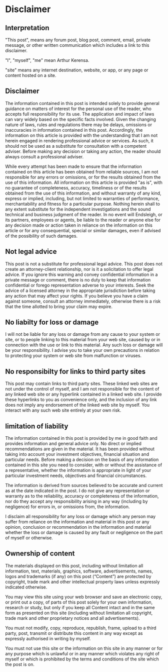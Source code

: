 # Disclaimer

## Interpretation

"This post", means any forum post, blog post, comment, email, private message, or other written communication which includes a link to this disclaimer.

"I", "myself", "me" mean Arthur Kerensa.

"site" means any internet destination, website, or app, or any page or content hosted on a site.

## Disclaimer

The information contained in this post is intended solely to provide general guidance on matters of interest for the personal use of the reader, who accepts full responsibility for its use. The application and impact of laws can vary widely based on the specific facts involved. Given the changing nature of laws, rules and regulations there may be delays, omissions or inaccuracies in information contained in this post. Accordingly, the information on this article is provided with the understanding that I am not herein engaged in rendering professional advice or services. As such, it should not be used as a substitute for consultation with a competent adviser. Before making any decision or taking any action, the reader should always consult a professional adviser.

While every attempt has been made to ensure that the information contained on this article has been obtained from reliable sources, I am not responsible for any errors or omissions, or for the results obtained from the use of this information. All information on this article is provided "as is", with no guarantee of completeness, accuracy, timeliness or of the results obtained from the use of this information, and without warranty of any kind, express or implied, including, but not limited to warranties of performance, merchantability and fitness for a particular purpose. Nothing herein shall to any extent substitute for the independent investigations and the sound technical and business judgment of the reader. In no event will Endsleigh, or its partners, employees or agents, be liable to the reader or anyone else for any decision made or action taken in reliance on the information on this article or for any consequential, special or similar damages, even if advised of the possibility of such damages.

## Not legal advice

This post is not a substitute for professional legal advice. This post does not create an attorney-client relationship, nor is it a solicitation to offer legal advice. If you ignore this warning and convey confidential information in a private message or comment, there is no duty to keep that information confidential or forego representation adverse to your interests. Seek the advice of a licensed attorney in the appropriate jurisdiction before taking any action that may affect your rights. If you believe you have a claim against someone, consult an attorney immediately, otherwise there is a risk that the time allotted to bring your claim may expire.

## No liabilty for loss or damage

I will not be liable for any loss or damage from any cause to your system or site, or to people linking to this material from your web site, caused by or in connection with the use or link to this material. Any such loss or damage will be your responsibility. I advise you to take your own precautions in relation to protecting your system or web site from malfunction or viruses.

## No responsibilty for links to third party sites

This post may contain links to third party sites. These linked web sites are not under the control of myself, and I am not responsible for the content of any linked web site or any hyperlink contained in a linked web site. I provide these hyperlinks to you as convenience only, and the inclusion of any link does not imply any endorsement of the linked web site by myself. You interact with any such web site entirely at your own risk.

## limitation of liability

The information contained in this post is provided by me in good faith and provides information and general advice only. No direct or implied recommendations are given in the material. It has been provided without taking into account your investment objectives, financial situation and particular needs. Before making a decision on the basis of any information contained in this site you need to consider, with or without the assistance of a representative, whether the information is appropriate in light of your particular investment needs, objectives and financial circumstances.

The information is derived from sources believed to be accurate and current as at the date indicated in the post. I do not give any representation or warranty as to the reliability, accuracy or completeness of the information, nor do they accept any responsibility arising in any way (including by negligence) for errors in, or omissions from, the information.

I disclaim all responsibility for any loss or damage which any person may suffer from reliance on the information and material in this post or any opinion, conclusion or recommendation in the information and material whether the loss or damage is caused by any fault or negligence on the part of myself or otherwise.

## Ownership of content

The materials displayed on this post, including without limitation all information, text, materials, graphics, software, advertisements, names, logos and trademarks (if any) on this post (“Content”) are protected by copyright, trade mark and other intellectual property laws unless expressly indicated otherwise.

You may view this site using your web browser and save an electronic copy, or print out a copy, of parts of this post solely for your own information, research or study, but only if you keep all Content intact and in the same form as presented on this site (including without limitation all copyright, trade mark and other proprietary notices and all advertisements).

You must not modify, copy, reproduce, republish, frame, upload to a third party, post, transmit or distribute this content in any way except as expressly authorised in writing by myself.

You must not use this site or the information on this site in any manner or for any purpose which is unlawful or in any manner which violates any right of myself or which is prohibited by the terms and conditions of the site which the post is on.
